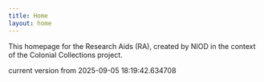 ```yaml
---
title: Home
layout: home
---
```


This homepage for the Research Aids (RA), created by NIOD in the context of the Colonial Collections project. 


current version from 2025-09-05 18:19:42.634708